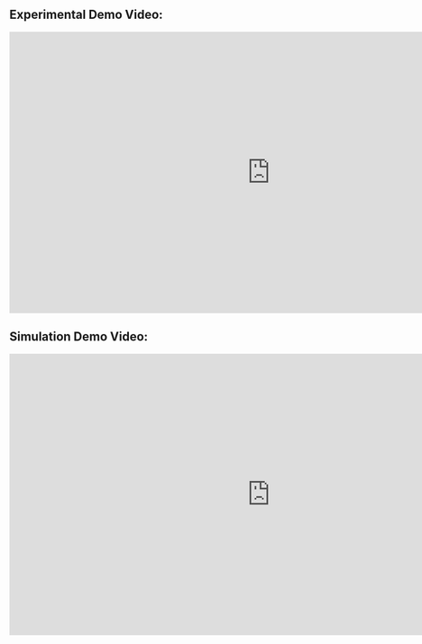 ## Experimental Demo Video:

<iframe width="923" height="500" src="https://www.youtube.com/embed/ejImo9RqjhE" title="YouTube video player" frameborder="0" allow="accelerometer; autoplay; clipboard-write; encrypted-media; gyroscope; picture-in-picture" allowfullscreen></iframe>

## Simulation Demo Video:

<iframe width="923" height="500" src="https://www.youtube.com/embed/Ur6uVcE2O0Y" title="YouTube video player" frameborder="0" allow="accelerometer; autoplay; clipboard-write; encrypted-media; gyroscope; picture-in-picture" allowfullscreen></iframe>
